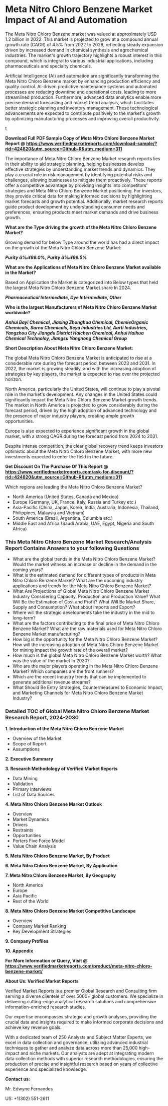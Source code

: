 <meta name="title" content="Global Meta Nitro Chloro Benzene Market Impact of AI and Automation"><meta name="description" content="The Meta Nitro Chloro Benzene market was valued at approximately USD 1.2 billion in 2022. This market is projected to grow at a compound annual growth rate (CAGR) of 4"><meta name="title" content="Meta Nitro Chloro Benzene Market Size, Share, Scope, Trends, Growth, Opportunities, Analysis, Forecast"><h1>Meta Nitro Chloro Benzene Market Impact of AI and Automation</h1><p>The Meta Nitro Chloro Benzene market was valued at approximately USD 1.2 billion in 2022. This market is projected to grow at a compound annual growth rate (CAGR) of 4.5% from 2022 to 2028, reflecting steady expansion driven by increased demand in chemical synthesis and agrochemical industries. The market's growth trajectory highlights a robust interest in this compound, which is integral to various industrial applications, including pharmaceuticals and specialty chemicals.</p><p>Artificial Intelligence (AI) and automation are significantly transforming the Meta Nitro Chloro Benzene market by enhancing production efficiency and quality control. AI-driven predictive maintenance systems and automated processes are reducing downtime and operational costs, leading to more streamlined production. Furthermore, advanced data analytics enable more precise demand forecasting and market trend analysis, which facilitates better strategic planning and inventory management. These technological advancements are expected to contribute positively to the market's growth by optimizing manufacturing processes and improving overall productivity.</p>t</p><p id="" class=""><strong>Download Full PDF Sample Copy of Meta Nitro Chloro Benzene Market Report @ <a href="https://www.verifiedmarketreports.com/download-sample/?rid=424820&utm_source=Github-R&utm_medium=311" target="_blank">https://www.verifiedmarketreports.com/download-sample/?rid=424820&utm_source=Github-R&utm_medium=311</a></strong></p><p>The importance of&nbsp;Meta Nitro Chloro Benzene Market research reports lies in their ability to aid strategic planning, helping businesses develop effective strategies by understanding market trends and dynamics. They play a crucial role in risk management by identifying potential risks and challenges, allowing businesses to mitigate them proactively. These reports offer a competitive advantage by providing insights into competitors' strategies and Meta Nitro Chloro Benzene Market positioning. For investors, they provide critical data for making informed decisions by highlighting market forecasts and growth potential. Additionally, market research reports guide product development by understanding consumer needs and preferences, ensuring products meet market demands and drive business growth.</p><p><strong>What are the&nbsp;Type driving the growth of the Meta Nitro Chloro Benzene Market?</strong></p><p id="" class="">Growing demand for below Type around the world has had a direct impact on the growth of the Meta Nitro Chloro Benzene Market:</p><em><strong>Purity â‰¥99.0%, Purity â‰¥99.5%</strong></em></p><strong>What are the&nbsp;Applications&nbsp;of Meta Nitro Chloro Benzene Market available in the Market?</strong></p><p id="" class="">Based on Application the Market is categorized into Below types that held the largest Meta Nitro Chloro Benzene Market share In 2024.</p><em><strong>Pharmaceutical Intermediate, Dye Intermediate, Other</strong></em></p><strong>Who is the largest Manufacturers of Meta Nitro Chloro Benzene Market worldwide?</strong></p><p><em><strong>Anhui Bayi Chemical, Jiaxing Zhonghua Chemical, ChemieOrganic Chemicals, Sarna Chemicals, Seya Industries Ltd, Aarti Industries, Yangzhou City Jiangdu District Haichen Chemical, Anhui Haihua Chemical Technoloy, Jiangsu Yangnong Chemical Group</strong></em></p><p id="" class=""><strong>Short Description About Meta Nitro Chloro Benzene Market:</strong></p><p>The global Meta Nitro Chloro Benzene Market is anticipated to rise at a considerable rate during the forecast period, between 2023 and 2031. In 2022, the market is growing steadily, and with the increasing adoption of strategies by key players, the market is expected to rise over the projected horizon.</p><p>North America, particularly the United States, will continue to play a pivotal role in the market's development. Any changes in the United States could significantly impact the Meta Nitro Chloro Benzene Market growth trends. The market in North America is projected to grow considerably during the forecast period, driven by the high adoption of advanced technology and the presence of major industry players, creating ample growth opportunities.</p><p>Europe is also expected to experience significant growth in the global market, with a strong CAGR during the forecast period from 2024 to 2031.</p><p>Despite intense competition, the clear global recovery trend keeps investors optimistic about the Meta Nitro Chloro Benzene Market, with more new investments expected to enter the field in the future.</p><p id="" class=""><strong>Get Discount On The Purchase Of This Report @ <a href="https://www.verifiedmarketreports.com/ask-for-discount/?rid=424820&utm_source=Github-R&utm_medium=311" target="_blank">https://www.verifiedmarketreports.com/ask-for-discount/?rid=424820&utm_source=Github-R&utm_medium=311</a></strong></p>Which regions are leading the Meta Nitro Chloro Benzene Market?</p><ul><li>North America (United States, Canada and Mexico)</li><li>Europe (Germany, UK, France, Italy, Russia and Turkey etc.)</li><li>Asia-Pacific (China, Japan, Korea, India, Australia, Indonesia, Thailand, Philippines, Malaysia and Vietnam)</li><li>South America (Brazil, Argentina, Columbia etc.)</li><li>Middle East and Africa (Saudi Arabia, UAE, Egypt, Nigeria and South Africa)</li></ul><h3 id="" class="">This Meta Nitro Chloro Benzene Market Research/Analysis Report Contains Answers to your following Questions</h3><ul><li>What are the global trends in the Meta Nitro Chloro Benzene Market? Would the market witness an increase or decline in the demand in the coming years?</li><li>What is the estimated demand for different types of products in Meta Nitro Chloro Benzene Market? What are the upcoming industry applications and trends for the Meta Nitro Chloro Benzene Market?</li><li>What Are Projections of Global Meta Nitro Chloro Benzene Market Industry Considering Capacity, Production and Production Value? What Will Be the Estimation of Cost and Profit? What Will Be Market Share, Supply and Consumption? What about imports and Export?</li><li>Where will the strategic developments take the industry in the mid to long-term?</li><li>What are the factors contributing to the final price of Meta Nitro Chloro Benzene Market? What are the raw materials used for Meta Nitro Chloro Benzene Market manufacturing?</li><li>How big is the opportunity for the Meta Nitro Chloro Benzene Market? How will the increasing adoption of Meta Nitro Chloro Benzene Market for mining impact the growth rate of the overall market?</li><li>How much is the global Meta Nitro Chloro Benzene Market worth? What was the value of the market In 2020?</li><li>Who are the major players operating in the Meta Nitro Chloro Benzene Market? Which companies are the front runners?</li><li>Which are the recent industry trends that can be implemented to generate additional revenue streams?</li><li>What Should Be Entry Strategies, Countermeasures to Economic Impact, and Marketing Channels for Meta Nitro Chloro Benzene Market Industry?</li></ul><h3 id="" class="">Detailed TOC of Global Meta Nitro Chloro Benzene Market Research Report, 2024-2030</h3><p id="" class=""><strong>1. Introduction of the Meta Nitro Chloro Benzene Market</strong></p><ul><li>Overview of the Market</li><li>Scope of Report</li><li>Assumptions</li></ul><p id="" class=""><strong>2. Executive Summary</strong></p><p id="" class=""><strong>3. Research Methodology of Verified Market Reports</strong></p><ul><li>Data Mining</li><li>Validation</li><li>Primary Interviews</li><li>List of Data Sources</li></ul><p id="" class=""><strong>4. Meta Nitro Chloro Benzene Market Outlook</strong></p><ul><li>Overview</li><li>Market Dynamics</li><li>Drivers</li><li>Restraints</li><li>Opportunities</li><li>Porters Five Force Model</li><li>Value Chain Analysis</li></ul><p id="" class=""><strong>5. Meta Nitro Chloro Benzene Market, By Product</strong></p><p id="" class=""><strong>6. Meta Nitro Chloro Benzene Market, By Application</strong></p><p id="" class=""><strong>7. Meta Nitro Chloro Benzene Market, By Geography</strong></p><ul><li>North America</li><li>Europe</li><li>Asia Pacific</li><li>Rest of the World</li></ul><p id="" class=""><strong>8. Meta Nitro Chloro Benzene Market Competitive Landscape</strong></p><ul><li>Overview</li><li>Company Market Ranking</li><li>Key Development Strategies</li></ul><p id="" class=""><strong>9. Company Profiles</strong></p><p id="" class=""><strong>10. Appendix</strong></p><p id="" class=""><strong>For More Information or Query, Visit @ <a href="https://www.verifiedmarketreports.com/product/meta-nitro-chloro-benzene-market/" target="_blank">https://www.verifiedmarketreports.com/product/meta-nitro-chloro-benzene-market/</a></strong></p><p id="" class=""><strong>About Us: Verified Market Reports</strong></p><p id="" class="">Verified Market Reports is a premier Global Research and Consulting firm serving a diverse clientele of over 5000+ global customers. We specialize in delivering cutting-edge analytical research solutions and comprehensive information-enriched research studies.</p><p id="" class="">Our expertise encompasses strategic and growth analyses, providing the crucial data and insights required to make informed corporate decisions and achieve key revenue goals.</p><p id="" class="">With a dedicated team of 250 Analysts and Subject Matter Experts, we excel in data collection and governance, utilizing advanced industrial techniques to gather and analyze data across more than 25,000 high-impact and niche markets. Our analysts are adept at integrating modern data collection methods with superior research methodologies, ensuring the production of precise and insightful research based on years of collective experience and specialized knowledge.</p><p id="" class=""><strong>Contact us:</strong></p><p id="" class="">Mr. Edwyne Fernandes</p><p id="" class="">US: +1(302) 551-2611</p>